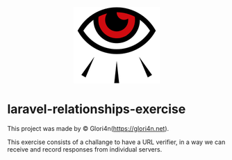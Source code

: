 <p align="center"><img src="https://github.com/glori4n/laravel-relationships-exercise/blob/master/public/images/glogo.png"></>

# laravel-relationships-exercise

This project was made by © Glori4n(https://glori4n.net).

This exercise consists of a challange to have a URL verifier, in a way we can receive and record responses from individual servers.
